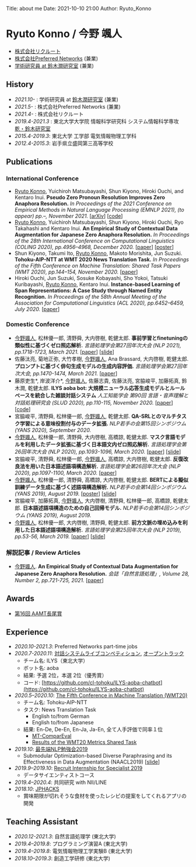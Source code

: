 Title: about me
Date: 2021-10-10 21:00
Author: Ryuto_Konno
<!-- Header_Cover: image.png -->

# Ryuto Konno / 今野 颯人
<!-- <img src="https://ryuto10.github.io/files/my_photo.jpg" width="250"> -->

- [株式会社リクルート](https://www.recruit.co.jp/)
- [株式会社Preferred Networks](https://www.preferred.jp/ja/) (兼業)
- [学術研究員 at 鈴木潤研究室](https://www.fai.cds.tohoku.ac.jp/) (兼業)

## History
- *2021.10-* : 学術研究員 at [鈴木潤研究室](https://www.fai.cds.tohoku.ac.jp/) (兼業)
- *2021.5-* : 株式会社Preferred Networks (兼業)
- *2021.4-* : 株式会社リクルート
- *2019.4-2021.3* : 東北大学大学院 情報科学研究科 システム情報科学専攻 [乾・鈴木研究室](https://www.nlp.ecei.tohoku.ac.jp/)
- *2015.4-2019.3*: 東北大学 工学部 電気情報物理工学科
- *2012.4-2015.3*: 岩手県立盛岡第三高等学校

## Publications
### International Conference
- <u>Ryuto Konno</u>, Yuichiroh Matsubayashi, Shun Kiyono, Hiroki Ouchi, and Kentaro Inui. **Pseudo Zero Pronoun Resolution Improves Zero Anaphora Resolution.** *In Proceedings of the 2021 Conference on Empirical Methods in Natural Language Processing (EMNLP 2021), (to appear) pp.–, November 2021.* [[arXiv](https://arxiv.org/abs/2104.07425)] [[code](https://github.com/Ryuto10/pzero-improves-zar)]
- <u>Ryuto Konno</u>, Yuichiroh Matsubayashi, Shun Kiyono, Hiroki Ouchi, Ryo Takahashi and Kentaro Inui. **An Empirical Study of Contextual Data Augmentation for Japanese Zero Anaphora Resolution.** *In Proceedings of the 28th International Conference on Computational Linguistics (COLING 2020), pp.4956–4968, December 2020.* [[paper](https://www.aclweb.org/anthology/2020.coling-main.435/)] [[poster](https://ryuto10.github.io/files/COLING2020_poster.pdf)]
- Shun Kiyono, Takumi Ito, <u>Ryuto Konno</u>, Makoto Morishita, Jun Suzuki. **Tohoku-AIP-NTT at WMT 2020 News Translation Task.** *In Proceedings of the Fifth Conference on Machine Translation: Shared Task Papers (WMT 2020), pp.144–154, November 2020.* [[paper](https://www.aclweb.org/anthology/2020.wmt-1.12/)]
- Hiroki Ouchi, Jun Suzuki, Sosuke Kobayashi, Sho Yokoi, Tatsuki Kuribayashi, <u>Ryuto Konno</u>, Kentaro Inui. **Instance-based Learning of Span Representations: A Case Study through Named Entity Recognition.** *In Proceedings of the 58th Annual Meeting of the Association for Computational Linguistics (ACL 2020), pp.6452–6459, July 2020.* [[paper](https://www.aclweb.org/anthology/2020.acl-main.575/)]

### Domestic Conference
- <u>今野颯人</u>, 松林優一郎, 清野舜, 大内啓樹, 乾健太郎. **事前学習とfinetuningの類似性に基づくゼロ照応解析.** *言語処理学会第27回年次大会 (NLP 2021), pp.1718-1723, March 2021.* [[paper](https://www.anlp.jp/nlp2021/program_online/pdf_dir/C9-4.pdf)] [[slide](https://ryuto10.github.io/files/NLP2021_slide.pdf)]
- 佐藤汰亮, 菊地正弥, 大竹孝樹, <u>今野颯人</u>, Ana Brassard, 大内啓樹, 乾健太郎. **プロンプトに基づく俳句生成モデルの生成内容評価.** *言語処理学会第27回年次大会, pp.1470-1474, March 2021.* [[paper](https://www.anlp.jp/proceedings/annual_meeting/2021/pdf_dir/B8-2.pdf)]
- 藤原吏生\*, 岸波洋介\*, <u>今野颯人</u>, 佐藤志貴, 佐藤汰亮, 宮脇峻平, 加藤拓真, 鈴木潤, 乾健太郎. **ILYS aoba bot: 大規模ニューラル応答生成モデルとルールベースを統合した雑談対話システム** *人工知能学会 第90回 言語・音声理解と対話処理研究会 (SLUD 2020), pp.110-115, November 2020.* [[paper](https://www.jstage.jst.go.jp/article/jsaislud/90/0/90_25/_article/-char/ja/)] [[code](https://github.com/cl-tohoku/ILYS-aoba-chatbot)]
- 宮脇峻平, 清野舜, 松林優一郎, <u>今野颯人</u>, 乾健太郎. **QA-SRLとのマルチタスク学習による意味役割付与のデータ拡張.** *NLP若手の会第15回シンポジウム (YANS 2020), September 2020.*
- <u>今野颯人</u>, 松林優一郎, 清野舜, 大内啓樹, 高橋諒, 乾健太郎. **マスク言語モデルを利用したデータ拡張に基づく日本語文内ゼロ照応解析.** *言語処理学会第26回年次大会 (NLP 2020), pp.1093-1096, March 2020.* [[paper](https://www.anlp.jp/proceedings/annual_meeting/2020/pdf_dir/C5-1.pdf)] [[slide](https://ryuto10.github.io/files/NLP2020_slide.pdf)]
- 宮脇峻平, 清野舜, 松林優一郎, <u>今野颯人</u>, 高橋諒, 大内啓樹, 乾健太郎. **反復改良法を用いた日本語述語項構造解析.** *言語処理学会第26回年次大会 (NLP 2020), pp.1097-1100, March 2020.* [[paper](https://www.anlp.jp/proceedings/annual_meeting/2020/pdf_dir/C5-2.pdf)]
- <u>今野颯人</u>, 松林優一郎, 清野舜, 高橋諒, 大内啓樹, 乾健太郎. **BERTによる擬似訓練データ生成に基づく述語項構造解析.** *NLP若手の会第14回シンポジウム (YANS 2019), August 2019.* [[poster](https://ryuto10.github.io/files/Yans2019_poster.pdf)] [[slide](https://ryuto10.github.io/files/Yans2019_slide.pdf)]
- 宮脇峻平, 加藤拓真, <u>今野颯人</u>, 大内啓樹, 清野舜, 松林優一郎, 高橋諒, 乾健太郎. **日本語述語項構造のための自己回帰モデル.** *NLP若手の会第14回シンポジウム (YANS 2019), August 2019.*
- <u>今野颯人</u>, 松林優一郎, 大内啓樹, 清野舜, 乾健太郎. **前⽅⽂脈の埋め込みを利⽤した⽇本語述語項構造解析.** *言語処理学会第25回年次大会 (NLP 2019), pp.53-56, March 2019.* [[paper](https://www.anlp.jp/proceedings/annual_meeting/2019/pdf_dir/D1-2.pdf)] [[slide](https://ryuto10.github.io/files/NLP2019_slide.pdf)]

### 解説記事 / Review Articles
- <u>今野颯人</u>. **An Empirical Study of Contextual Data Augmentation for Japanese Zero Anaphora Resolution.** *会誌「自然言語処理」, Volume 28, Number 2, pp.721-725, 2021.* [[paper](https://www.jstage.jst.go.jp/article/jnlp/28/2/28_721/_article/-char/ja)]

## Awards
- [第16回 AAMT長尾賞](https://aamt.info/news/nagao-2/#162021)

## Experience
- *2020.10-2021.3*: Preferred Networks part-time jobs
- *2020.7-2020.11*: [対話システムライブコンペティション](https://dialog-system-live-competition.github.io/dslc3/index.html), [オープントラック](https://dialog-system-live-competition.github.io/dslc3/opentrack.html)
	- チーム名: ILYS（東北大学）
	- ボット名: aoba
	- 結果: 予選 2位，本選 2位（優秀賞）
	- コード: [https://github.com/cl-tohoku/ILYS-aoba-chatbot](https://github.com/cl-tohoku/ILYS-aoba-chatbot)
- *2020.5–2020.10*: [The Fifth Conference in Machine Translation (WMT20)](http://www.statmt.org/wmt20/)
	- チーム名: Tohoku-AIP-NTT
	- タスク: News Translation Task
		- English to/from German
		- English to/from Japanese
	- 結果: En-De, De-En,  En-Ja, Ja-En, 全て人手評価で同率１位
		- [MT-ComparEval](http://wmt.ufal.cz/)
		- [Results of the WMT20 Metrics Shared Task](http://www.statmt.org/wmt20/pdf/2020.wmt-1.77.pdf)
- *2019.10*: [最先端NLP勉強会2019](https://sites.google.com/view/snlp-jp/home/2019?authuser=0)
	- Submodular Optimization-based Diverse Paraphrasing and its Effectiveness in Data Augmentation (NAACL2019) [[slide](https://ryuto10.github.io/files/SNLP2019_slide.pdf)]
- *2019.9–2019.10*: [Recruit Internship for Specialist 2019](https://www.recruit-jinji.jp/internship/)
	- データサイエンティストコース
- *2019.4–2020.4*: 共同研究 with NII/LINE
- *2018.10*: [JPHACKS](https://jphacks.com/2018/)
	- 賞味期限が切れそうな食材を使ったレシピの提案をしてくれるアプリの開発

## Teaching Assistant
- *2020.12-2021.3*: 自然言語処理学 (東北大学)
- *2019.4–2019.8*: プログラミング演習A (東北大学)
- *2019.4–2019.8*: 電気情報物理工学実験B (東北大学)
- *2018.10–2019.3*: 創造工学研修 (東北大学)
